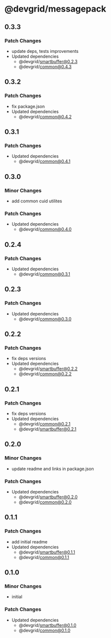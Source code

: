 # @devgrid/messagepack

## 0.3.3

### Patch Changes

- update deps, tests improvements
- Updated dependencies
  - @devgrid/smartbuffer@0.2.3
  - @devgrid/common@0.4.3

## 0.3.2

### Patch Changes

- fix package.json
- Updated dependencies
  - @devgrid/common@0.4.2

## 0.3.1

### Patch Changes

- Updated dependencies
  - @devgrid/common@0.4.1

## 0.3.0

### Minor Changes

- add common cuid utilites

### Patch Changes

- Updated dependencies
  - @devgrid/common@0.4.0

## 0.2.4

### Patch Changes

- Updated dependencies
  - @devgrid/common@0.3.1

## 0.2.3

### Patch Changes

- Updated dependencies
  - @devgrid/common@0.3.0

## 0.2.2

### Patch Changes

- fix deps versions
- Updated dependencies
  - @devgrid/smartbuffer@0.2.2
  - @devgrid/common@0.2.2

## 0.2.1

### Patch Changes

- fix deps versions
- Updated dependencies
  - @devgrid/common@0.2.1
  - @devgrid/smartbuffer@0.2.1

## 0.2.0

### Minor Changes

- update readme and links in package.json

### Patch Changes

- Updated dependencies
  - @devgrid/smartbuffer@0.2.0
  - @devgrid/common@0.2.0

## 0.1.1

### Patch Changes

- add initial readme
- Updated dependencies
  - @devgrid/smartbuffer@0.1.1
  - @devgrid/common@0.1.1

## 0.1.0

### Minor Changes

- initial

### Patch Changes

- Updated dependencies
  - @devgrid/smartbuffer@0.1.0
  - @devgrid/common@0.1.0
